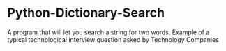 # Python-Dictionary-Search
A program that will let you search a string for two words. Example of a typical technological interview question asked by Technology Companies
